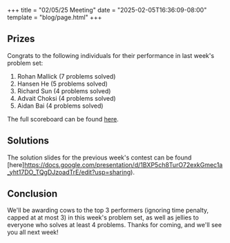 +++
title = "02/05/25 Meeting"
date = "2025-02-05T16:36:09-08:00"
template = "blog/page.html"
+++

## Prizes

Congrats to the following individuals for their performance in last week's problem set:
1. Rohan Mallick (7 problems solved)
2. Hansen He (5 problems solved)
3. Richard Sun (4 problems solved)
4. Advait Choksi (4 problems solved)
5. Aidan Bai (4 problems solved)

The full scoreboard can be found [here](https://codeforces.com/group/t22P8AwpuF/contest/583777/standings/groupmates/true).

## Solutions

The solution slides for the previous week's contest can be found [here]https://docs.google.com/presentation/d/1BXP5ch8TurO72exkGmec1a_yht17DO_TQgDJzoadTrE/edit?usp=sharing).

## Conclusion

We'll be awarding cows to the top 3 performers (ignoring time penalty, capped at at most 3) in this week's problem set, as well as jellies to everyone who solves at least 4 problems.
Thanks for coming, and we'll see you all next week!
